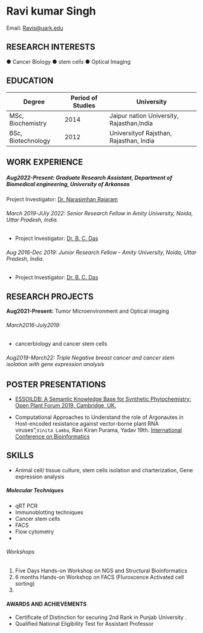  # Ravi kumar Singh
  
   Email: Ravis@uark.edu  
 


## RESEARCH INTERESTS
● Cancer Biology
● stem cells
● Optical Imaging


## EDUCATION

| **Degree**     | **Period of Studies** | **University** |
| ------------- | ---------------------- |-------------------|          
| MSc, Biochemistry |  2014| Jaipur nation University, Rajasthan,India |
| BSc, Biotechnology |  2012  | Universityof Rajsthan, Rajasthan, India |                                                                                     


## WORK EXPERIENCE

##### Aug2022-Present: Graduate Research Assistant, Department of Biomedical engineering, University of Arkansas

Project Investigator: [Dr. Narasimhan Rajaram](https://rajaramlab.uark.edu/)


###### March 2019-JUly 2022: Senior Research Fellow in Amity University, Noida, Uttar Pradesh, India.

- Project Investigator: [Dr. B. C. Das](https://www.amity.edu/aimmscr/Contact-Us.asp) 


###### Aug 2016-Dec 2019: Junior Research Fellow - Amity University, Noida, Uttar Pradesh, India.


- Project Investigator: [Dr. B. C. Das](https://www.amity.edu/aimmscr/Contact-Us.asp) 


## RESEARCH PROJECTS

   **Aug2021-Present:** Tumor Microenvironment and Optical imaging

###### March2016-July2019:
- cancerbiology and cancer stem cells 
  


###### Aug2019-March22: Triple Negative breast cancer and cancer stem isolation with gene expression analysis


## POSTER PRESENTATIONS
-  [ESSOILDB: A Semantic Knowledge Base for Synthetic Phytochemistry: Open Plant Forum 2019, Cambridge, UK.](https://static1.squarespace.com/static/54a6bdb7e4b08424e69c93a1/t/600026d464f5a063e4388888/1610622678220/OpenPlant+Forum+2019+Conference+Booklet.pdf)

- Computational Approaches to Understand the role of Argonautes in Host-encoded resistance against vector-borne plant RNA viruses”,`Vinita Lamba`, Ravi Kiran Purama, Yadav 19th. [International Conference on Bioinformatics](#)

## SKILLS

- Animal cell/ tissue culture, stem cells isolation and charterization, Gene expression analysis

##### Molecular Techniques


- qRT PCR
- Immunoblotting techniques
- Cancer stem cells 
- FACS
- Flow cytometry
- 
###### Workshops
1. Five Days Hands-on Workshop on NGS and Structural Bioinformatics
2. 6 months Hands-on Workshop on FACS (Fluroscence Activated cell sorting)
3. 

#### AWARDS AND ACHIEVEMENTS
- Certificate of Distinction for securing 2nd Rank in Punjab University .
- Qualified National Eligibility Test for Assistant Professor
